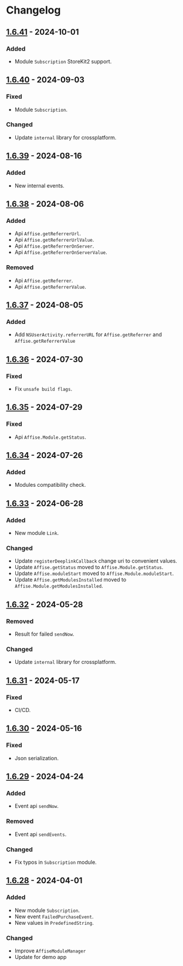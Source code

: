 # Changelog

## [1.6.41] - 2024-10-01

### Added

- Module `Subscription` StoreKit2 support.

## [1.6.40] - 2024-09-03

### Fixed

- Module `Subscription`.

### Changed

- Update `internal` library for crossplatform.

## [1.6.39] - 2024-08-16

### Added

- New internal events.

## [1.6.38] - 2024-08-06

### Added

- Api `Affise.getReferrerUrl`.
- Api `Affise.getReferrerUrlValue`.
- Api `Affise.getReferrerOnServer`.
- Api `Affise.getReferrerOnServerValue`.

### Removed

- Api `Affise.getReferrer`.
- Api `Affise.getReferrerValue`.

## [1.6.37] - 2024-08-05

### Added

- Add `NSUserActivity.referrerURL` for `Affise.getReferrer` and `Affise.getReferrerValue`

## [1.6.36] - 2024-07-30

### Fixed

- Fix `unsafe build flags`.

## [1.6.35] - 2024-07-29

### Fixed

- Api `Affise.Module.getStatus`.

## [1.6.34] - 2024-07-26

### Added

- Modules compatibility check.

## [1.6.33] - 2024-06-28

### Added

- New module `Link`.

### Changed

- Update `registerDeeplinkCallback` change uri to convenient values.
- Update `Affise.getStatus` moved to `Affise.Module.getStatus`.
- Update `Affise.moduleStart` moved to `Affise.Module.moduleStart`.
- Update `Affise.getModulesInstalled` moved to `Affise.Module.getModulesInstalled`.

## [1.6.32] - 2024-05-28

### Removed

- Result for failed `sendNow`.

### Changed

- Update `internal` library for crossplatform.
  
## [1.6.31] - 2024-05-17

### Fixed

- CI/CD.

## [1.6.30] - 2024-05-16

### Fixed

- Json serialization.

## [1.6.29] - 2024-04-24

### Added

- Event api `sendNow`.

### Removed

- Event api `sendEvents`.

### Changed

- Fix typos in `Subscription` module.

## [1.6.28] - 2024-04-01

### Added

- New module `Subscription`.
- New event `FailedPurchaseEvent`.
- New values in `PredefinedString`.

### Changed

- Improve `AffiseModuleManager`
- Update for demo app
  
[1.6.41]: https://github.com/affise/sdk-ios/compare/1.6.40...1.6.41
[1.6.40]: https://github.com/affise/sdk-ios/compare/1.6.39...1.6.40
[1.6.39]: https://github.com/affise/sdk-ios/compare/1.6.38...1.6.39
[1.6.38]: https://github.com/affise/sdk-ios/compare/1.6.37...1.6.38
[1.6.37]: https://github.com/affise/sdk-ios/compare/1.6.36...1.6.37
[1.6.36]: https://github.com/affise/sdk-ios/compare/1.6.35...1.6.36
[1.6.35]: https://github.com/affise/sdk-ios/compare/1.6.34...1.6.35
[1.6.34]: https://github.com/affise/sdk-ios/compare/1.6.33...1.6.34
[1.6.33]: https://github.com/affise/sdk-ios/compare/1.6.32...1.6.33
[1.6.32]: https://github.com/affise/sdk-ios/compare/1.6.31...1.6.32
[1.6.31]: https://github.com/affise/sdk-ios/compare/1.6.30...1.6.31
[1.6.30]: https://github.com/affise/sdk-ios/compare/1.6.29...1.6.30
[1.6.29]: https://github.com/affise/sdk-ios/compare/1.6.28...1.6.29
[1.6.28]: https://github.com/affise/sdk-ios/compare/1.6.27...1.6.28
